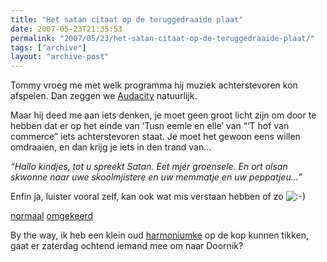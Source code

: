 ```yaml
---
title: "Het satan citaat op de teruggedraaide plaat"
date: 2007-05-23T21:35:53
permalink: "2007/05/23/het-satan-citaat-op-de-teruggedraaide-plaat/"
tags: ["archive"]
layout: "archive-post"
---
```

Tommy vroeg me met welk programma hij muziek achterstevoren kon afspelen. Dan zeggen we [Audacity](http://audacity.sourceforge.net/ "http://audacity.sourceforge.net/") natuurlijk.

Maar hij deed me aan iets denken, je moet geen groot licht zijn om door te hebben dat er op het einde van ‘Tusn eemle en elle’ van “‘T hof van commerce” iets achterstevoren staat. Je moet het gewoon eens willen omdraaien, en dan krijg je iets in den trand van…

_“Hallo kindjes, tot u spreekt Satan. Eet mjér groensele. En ort olsan skwonne naar uwe skoolmjistere en uw memmatje en uw peppatjeu…”_

Enfin ja, luister vooral zelf, kan ook wat mis verstaan hebben of zo ![:-)](http://www.donebysimon.be/blog/wp-includes/images/smilies/icon_smile.gif)

[normaal](/images/blog/2007/05/normaal.mp3) [omgekeerd](/images/blog/2007/05/omgekeerd.mp3)

By the way, ik heb een klein oud [harmoniumke](http://nl.wikipedia.org/wiki/Harmonium "http://nl.wikipedia.org/wiki/Harmonium") op de kop kunnen tikken, gaat er zaterdag ochtend iemand mee om naar Doornik?

